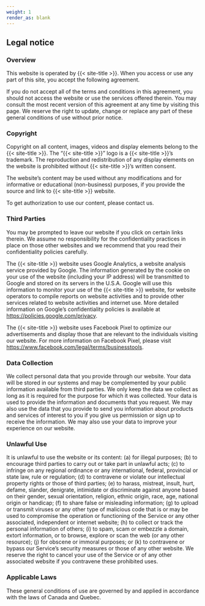 ```yaml
---
weight: 1
render_as: blank
---
```


## Legal notice

### Overview

This website is operated by {{< site-title >}}. When you access or use any part of this site, you accept the following agreement. 

If you do not accept all of the terms and conditions in this agreement, you should not access the website or use the services offered therein. You may consult the most recent version of this agreement at any time by visiting this page. We reserve the right to update, change or replace any part of these general conditions of use without prior notice.


### Copyright

Copyright on all content, images, videos and display elements belong to the {{< site-title >}}.  The “{{< site-title >}}” logo is a {{< site-title >}}’s trademark. The reproduction and redistribution of any display elements on the website is prohibited without {{< site-title >}}’s written consent. 

The website’s content may be used without any modifications and for informative or educational (non-business) purposes, if you provide the source and link to {{< site-title >}} website.

To get authorization to use our content, please contact us.


### Third Parties

You may be prompted to leave our website if you click on certain links therein. We assume no responsibility for the confidentiality practices in place on those other websites and we recommend that you read their confidentiality policies carefully. 

The {{< site-title >}} website uses Google Analytics, a website analysis service provided by Google. The information generated by the cookie on your use of the website (including your IP address) will be transmitted to Google and stored on its servers in the U.S.A. Google will use this information to monitor your use of the {{< site-title >}} website, for website operators to compile reports on website activities and to provide other services related to website activities and internet use.  More detailed information on Google’s confidentiality policies is available at https://policies.google.com/privacy.

The {{< site-title >}} website uses Facebook Pixel to optimize our advertisements and display those that are relevant to the individuals visiting our website.  For more information on Facebook Pixel, please visit https://www.facebook.com/legal/terms/businesstools.


### Data Collection

We collect personal data that you provide through our website. Your data will be stored in our systems and may be complemented by your public information available from third parties. We only keep the data we collect as long as it is required for the purpose for which it was collected. Your data is used to provide the information and documents that you request. We may also use the data that you provide to send you information about products and services of interest to you if you give us permission or sign up to receive the information.  We may also use your data to improve your experience on our website.


### Unlawful Use

It is unlawful to use the website or its content: (a) for illegal purposes; (b) to encourage third parties to carry out or take part in unlawful acts; (c) to infringe on any regional ordinance or any international, federal, provincial or state law, rule or regulation; (d) to contravene or violate our intellectual property rights or those of third parties; (e) to harass, mistreat, insult, hurt, defame, slander, denigrate, intimidate or discriminate against anyone based on their gender, sexual orientation, religion, ethnic origin, race, age, national origin or handicap; (f) to share false or misleading information; (g) to upload or transmit viruses or any other type of malicious code that is or may be used to compromise the operation or functioning of the Service or any other associated, independent or internet website; (h) to collect or track the personal information of others; (i) to spam, scam or embezzle a domain, extort information, or to browse, explore or scan the web (or any other resource); (j) for obscene or immoral purposes; or (k) to contravene or bypass our Service’s security measures or those of any other website. We reserve the right to cancel your use of the Service or of any other associated website if you contravene these prohibited uses.


### Applicable Laws

These general conditions of use are governed by and applied in accordance with the laws of Canada and Quebec. 

